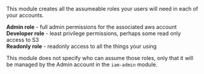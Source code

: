 This module creates all the assumeable roles your users will need in each of your accounts.

**Admin role** - full admin permissions for the associated aws account  
**Developer role** - least privilege permissions, perhaps some read only access to S3  
**Readonly role** - readonly access to all the things your using  


This module does not specify who can assume those roles, only that it will be managed by the Admin account in the `iam-admin` module.